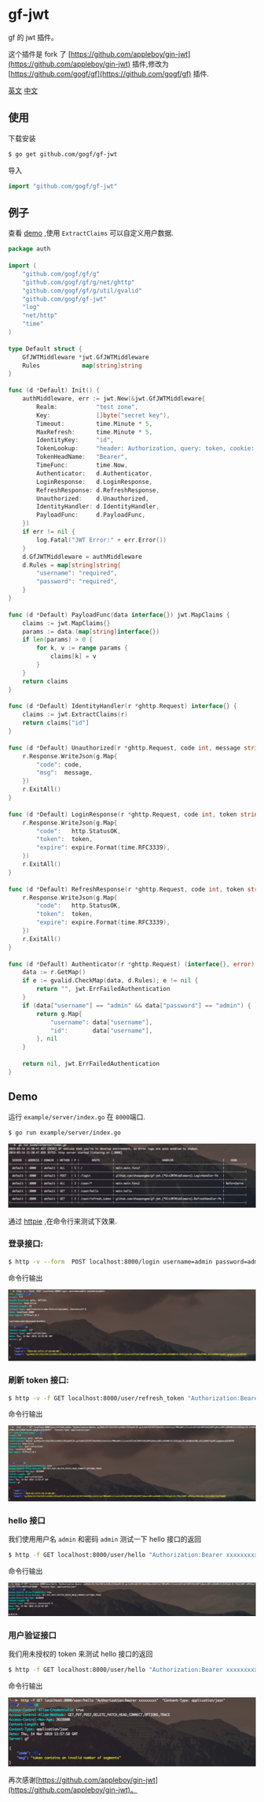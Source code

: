 # gf-jwt
gf 的 jwt 插件。

这个插件是 fork 了 [https://github.com/appleboy/gin-jwt](https://github.com/appleboy/gin-jwt) 插件,修改为 [https://github.com/gogf/gf](https://github.com/gogf/gf) 插件.


[英文](README.md) [中文](README_zh.md)


## 使用

下载安装

```sh
$ go get github.com/gogf/gf-jwt
```

导入

```go
import "github.com/gogf/gf-jwt"
```

## 例子

查看 [demo](example/auth/index.go) ,使用 `ExtractClaims` 可以自定义用户数据.

[embedmd]:# (example/auth/index.go go)

```go
package auth

import (
	"github.com/gogf/gf/g"
	"github.com/gogf/gf/g/net/ghttp"
	"github.com/gogf/gf/g/util/gvalid"
	"github.com/gogf/gf-jwt"
	"log"
	"net/http"
	"time"
)

type Default struct {
	GfJWTMiddleware *jwt.GfJWTMiddleware
	Rules            map[string]string
}

func (d *Default) Init() {
	authMiddleware, err := jwt.New(&jwt.GfJWTMiddleware{
		Realm:           "test zone",
		Key:             []byte("secret key"),
		Timeout:         time.Minute * 5,
		MaxRefresh:      time.Minute * 5,
		IdentityKey:     "id",
		TokenLookup:     "header: Authorization, query: token, cookie: jwt",
		TokenHeadName:   "Bearer",
		TimeFunc:        time.Now,
		Authenticator:   d.Authenticator,
		LoginResponse:   d.LoginResponse,
		RefreshResponse: d.RefreshResponse,
		Unauthorized:    d.Unauthorized,
		IdentityHandler: d.IdentityHandler,
		PayloadFunc:     d.PayloadFunc,
	})
	if err != nil {
		log.Fatal("JWT Error:" + err.Error())
	}
	d.GfJWTMiddleware = authMiddleware
	d.Rules = map[string]string{
		"username": "required",
		"password": "required",
	}
}

func (d *Default) PayloadFunc(data interface{}) jwt.MapClaims {
	claims := jwt.MapClaims{}
	params := data.(map[string]interface{})
	if len(params) > 0 {
		for k, v := range params {
			claims[k] = v
		}
	}
	return claims
}

func (d *Default) IdentityHandler(r *ghttp.Request) interface{} {
	claims := jwt.ExtractClaims(r)
	return claims["id"]
}

func (d *Default) Unauthorized(r *ghttp.Request, code int, message string) {
	r.Response.WriteJson(g.Map{
		"code": code,
		"msg":  message,
	})
	r.ExitAll()
}

func (d *Default) LoginResponse(r *ghttp.Request, code int, token string, expire time.Time) {
	r.Response.WriteJson(g.Map{
		"code":   http.StatusOK,
		"token":  token,
		"expire": expire.Format(time.RFC3339),
	})
	r.ExitAll()
}

func (d *Default) RefreshResponse(r *ghttp.Request, code int, token string, expire time.Time) {
	r.Response.WriteJson(g.Map{
		"code":   http.StatusOK,
		"token":  token,
		"expire": expire.Format(time.RFC3339),
	})
	r.ExitAll()
}

func (d *Default) Authenticator(r *ghttp.Request) (interface{}, error) {
	data := r.GetMap()
	if e := gvalid.CheckMap(data, d.Rules); e != nil {
		return "", jwt.ErrFailedAuthentication
	}
	if (data["username"] == "admin" && data["password"] == "admin") {
		return g.Map{
			"username": data["username"],
			"id":       data["username"],
		}, nil
	}

	return nil, jwt.ErrFailedAuthentication
}
```

## Demo

运行 `example/server/index.go` 在 `8000`端口.

```bash
$ go run example/server/index.go
```

![api screenshot](screenshot/server.png)

通过 [httpie](https://github.com/jkbrzt/httpie) ,在命令行来测试下效果.

### 登录接口:

```bash
$ http -v --form  POST localhost:8000/login username=admin password=admin
```

命令行输出

![api screenshot](screenshot/login.png)

### 刷新 token 接口:

```bash
$ http -v -f GET localhost:8000/user/refresh_token "Authorization:Bearer xxxxxxxxx"  "Content-Type: application/json"
```

命令行输出

![api screenshot](screenshot/refresh_token.png)

### hello 接口

我们使用用户名 `admin` 和密码 `admin` 测试一下 hello 接口的返回

```bash
$ http -f GET localhost:8000/user/hello "Authorization:Bearer xxxxxxxxx"  "Content-Type: application/json"
```

命令行输出

![api screenshot](screenshot/hello.png)

### 用户验证接口

我们用未授权的 token 来测试 hello 接口的返回

```bash
$ http -f GET localhost:8000/user/hello "Authorization:Bearer xxxxxxxxx"  "Content-Type: application/json"
```

命令行输出

![api screenshot](screenshot/401.png)


再次感谢[https://github.com/appleboy/gin-jwt](https://github.com/appleboy/gin-jwt)。